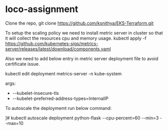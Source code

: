 # loco-assignment
Clone the repo,
git clone https://github.com/ksnithya/EKS-Terraform.git

To setup the scaling policy we need to install metric server in cluster so that it will collect the resources cpu and memory usage.
kubectl apply -f https://github.com/kubernetes-sigs/metrics-server/releases/latest/download/components.yaml

Also we need to add below entry in metric server deployment file to avoid certificate issue.

kubectl edit deployment metrics-server -n kube-system

args:
- --kubelet-insecure-tls
- --kubelet-preferred-address-types=InternalIP

To autoscale the deploymemt run below command:

]# kubectl autoscale deployment python-flask --cpu-percent=60 --min=3 --max=10
